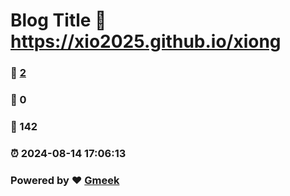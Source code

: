 # Blog Title :link: https://xio2025.github.io/xiong 
### :page_facing_up: [2](https://xio2025.github.io/xiong/tag.html) 
### :speech_balloon: 0 
### :hibiscus: 142 
### :alarm_clock: 2024-08-14 17:06:13 
### Powered by :heart: [Gmeek](https://github.com/Meekdai/Gmeek)
